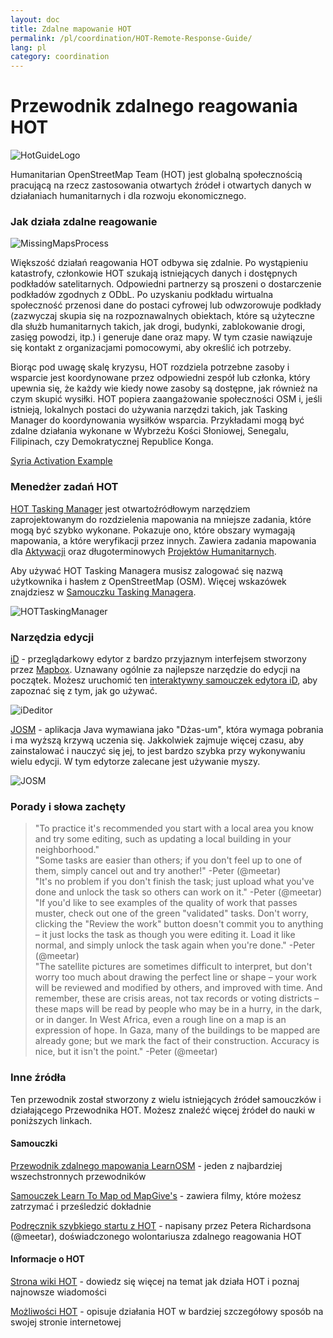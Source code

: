 ```yaml
---
layout: doc
title: Zdalne mapowanie HOT  
permalink: /pl/coordination/HOT-Remote-Response-Guide/ 
lang: pl
category: coordination
---
```


# Przewodnik zdalnego reagowania HOT   

![HotGuideLogo](/images/hot-logo.png)  


Humanitarian OpenStreetMap Team (HOT) jest globalną społecznością pracującą na rzecz zastosowania otwartych źródeł i otwartych danych w działaniach humanitarnych i dla rozwoju ekonomicznego.  

### Jak działa zdalne reagowanie 

![MissingMapsProcess](http://hot.openstreetmap.org/sites/default/files/styles/large/public/process.png?itok=jlAYWov0)  

Większość działań reagowania HOT odbywa się zdalnie. Po wystąpieniu katastrofy, członkowie HOT szukają istniejących danych i dostępnych podkładów satelitarnych. Odpowiedni partnerzy są proszeni o dostarczenie podkładów zgodnych z ODbL. Po uzyskaniu podkładu wirtualna społeczność przenosi dane do postaci cyfrowej lub odwzorowuje podkłady (zazwyczaj skupia się na rozpoznawalnych obiektach, które są użyteczne dla służb humanitarnych takich, jak drogi, budynki, zablokowanie drogi, zasięg powodzi, itp.) i generuje dane oraz mapy. W tym czasie nawiązuje się kontakt z organizacjami pomocowymi, aby określić ich potrzeby.  

Biorąc pod uwagę skalę kryzysu, HOT rozdziela potrzebne zasoby i wsparcie jest koordynowane przez odpowiedni zespół lub członka, który upewnia się, że każdy wie kiedy nowe zasoby są dostępne, jak również na czym skupić wysiłki. HOT popiera zaangażowanie społeczności OSM i, jeśli istnieją, lokalnych postaci do używania narzędzi takich, jak Tasking Manager do koordynowania wysiłków wsparcia. Przykładami mogą być zdalne działania wykonane w Wybrzeżu Kości Słoniowej, Senegalu, Filipinach, czy Demokratycznej Republice Konga.  

[Syria Activation Example](http://hot.openstreetmap.org/updates/2013-01-28_syria_activation)  

### Menedżer zadań HOT 

[HOT Tasking Manager](http://tasks.hotosm.org/) jest otwartoźródłowym narzędziem zaprojektowanym do rozdzielenia mapowania na mniejsze zadania, które mogą być szybko wykonane. Pokazuje ono, które obszary wymagają mapowania, a które weryfikacji przez innych. Zawiera zadania mapowania dla [Aktywacji](http://wiki.openstreetmap.org/wiki/HOT_activation) oraz długoterminowych [Projektów Humanitarnych](http://hot.openstreetmap.org/projects).  

Aby używać HOT Tasking Managera musisz zalogować się nazwą użytkownika i hasłem z OpenStreetMap (OSM). Więcej wskazówek znajdziesz w [Samouczku Tasking Managera](http://learnosm.org/pl/coordination/tasking-manager/).  

![HOTTaskingManager](http://hot.openstreetmap.org/sites/default/files/styles/large/public/task_manager_v2_screenshot_CAR_example.png?itok=Q35ytxKl)  

### Narzędzia edycji 

[iD](http://learnosm.org/pl/beginner/id-editor/) - przeglądarkowy edytor z bardzo przyjaznym interfejsem stworzony przez [Mapbox](www.mapbox.com). Uznawany ogólnie za najlepsze narzędzie do edycji na początek. Możesz uruchomić ten [interaktywny samouczek edytora iD](http://ideditor.com/), aby zapoznać się z tym, jak go używać.  

![iDeditor](https://blog.openstreetmap.org/wp-content/uploads/2013/08/id-editor-sotm-us-2013-venue-screenshot.png)  


[JOSM](https://josm.openstreetmap.de/) - aplikacja Java wymawiana jako "Dżas-um", która wymaga pobrania i ma wyższą krzywą uczenia się. Jakkolwiek zajmuje więcej czasu, aby zainstalować i nauczyć się jej, to jest bardzo szybka przy wykonywaniu wielu edycji. W tym edytorze zalecane jest używanie myszy.  

![JOSM](http://njgeo.org/wp-content/uploads/2010/07/josm_osm_editor.png)  

### Porady i słowa zachęty

> "To practice it's recommended you start with a local area you know and try some editing, such as updating a local building in your neighborhood."  
> "Some tasks are easier than others; if you don't feel up to one of them, simply cancel out and try another!" -Peter (@meetar)  
> "It's no problem if you don't finish the task; just upload what you've done and unlock the task so others can work on it." -Peter (@meetar)  
> "If you'd like to see examples of the quality of work that passes muster, check out one of the green "validated" tasks. Don't worry, clicking the "Review the work" button doesn't commit you to anything – it just locks the task as though you were editing it. Load it like normal, and simply unlock the task again when you're done." -Peter (@meetar)  
> "The satellite pictures are sometimes difficult to interpret, but don't worry too much about drawing the perfect line or shape – your work will be reviewed and modified by others, and improved with time. And remember, these are crisis areas, not tax records or voting districts – these maps will be read by people who may be in a hurry, in the dark, or in danger. In West Africa, even a rough line on a map is an expression of hope. In Gaza, many of the buildings to be mapped are already gone; but we mark the fact of their construction. Accuracy is nice, but it isn't the point." -Peter (@meetar)  
 
### Inne źródła 

Ten przewodnik został stworzony z wielu istniejących źródeł samouczków i działającego Przewodnika HOT. Możesz znaleźć więcej źródeł do nauki w poniższych linkach.  

#### Samouczki

[Przewodnik zdalnego mapowania LearnOSM](http://learnosm.org/en/coordination/remote/) - jeden z najbardziej wszechstronnych przewodników  

[Samouczek Learn To Map od MapGive's](http://mapgive.state.gov/learn-to-map/) - zawiera filmy, które możesz zatrzymać i prześledzić dokładnie  

[Podręcznik szybkiego startu z HOT](https://gist.github.com/meetar/b9929dfec129d1d7f5f2) - napisany przez Petera Richardsona (@meetar), doświadczonego wolontariusza zdalnego reagowania HOT  

#### Informacje o HOT 

[Strona wiki HOT](http://wiki.openstreetmap.org/wiki/Humanitarian_OSM_Team) - dowiedz się więcej na temat jak działa HOT i poznaj najnowsze wiadomości  

[Możliwości HOT](http://hot.openstreetmap.org/about/hot_capacities) - opisuje działania HOT w bardziej szczegółowy sposób na swojej stronie internetowej  